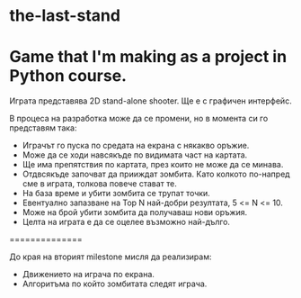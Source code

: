 the-last-stand
==============

Game that I'm making as a project in Python course.
==============

Играта представява 2D stand-alone shooter.
Ще е с графичен интерфейс.

В процеса на разработка може да се промени, но в момента си го
представям така:

- Играчът го пуска по средата на екрана с някакво оръжие.
- Може да се ходи навсякъде по видимата част на картата.
- Ще има препятствия по картата, през които не може да се минава.
- Отдвсякъде започват да прииждат зомбита. Като колкото по-напред сме в играта, толкова повече стават те.
- На база време и убити зомбита се трупат точки.
- Евентуално запазване на Top N най-добри резултата, 5 <= N <= 10.
- Може на брой убити зомбита да получаваш нови оръжия.
- Целта на играта е да се оцелее възможно най-дълго.

==============

До края на вторият milestone мисля да реализирам:

- Движението на играча по екрана.
- Алгоритъма по който зомбитата следят играча.
